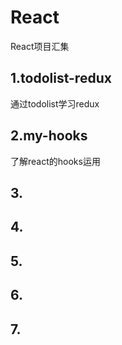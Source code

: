 # React
React项目汇集

## 1.todolist-redux

通过todolist学习redux

## 2.my-hooks

了解react的hooks运用

## 3.

## 4.

## 5.

## 6.

## 7.